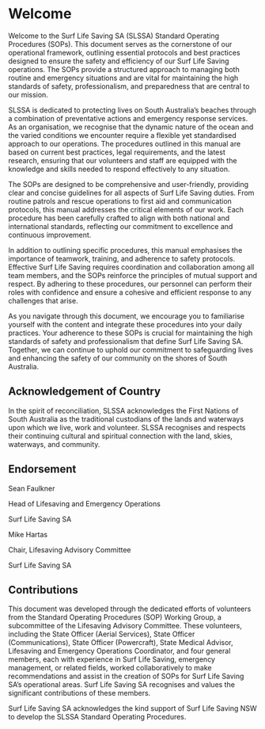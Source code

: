 # Welcome

Welcome to the Surf Life Saving SA (SLSSA) Standard Operating Procedures (SOPs). This document serves as the cornerstone of our operational framework, outlining essential protocols and best practices designed to ensure the safety and efficiency of our Surf Life Saving operations. The SOPs provide a structured approach to managing both routine and emergency situations and are vital for maintaining the high standards of safety, professionalism, and preparedness that are central to our mission.

SLSSA is dedicated to protecting lives on South Australia’s beaches through a combination of preventative actions and emergency response services. As an organisation, we recognise that the dynamic nature of the ocean and the varied conditions we encounter require a flexible yet standardised approach to our operations. The procedures outlined in this manual are based on current best practices, legal requirements, and the latest research, ensuring that our volunteers and staff are equipped with the knowledge and skills needed to respond effectively to any situation.

The SOPs are designed to be comprehensive and user-friendly, providing clear and concise guidelines for all aspects of Surf Life Saving duties. From routine patrols and rescue operations to first aid and communication protocols, this manual addresses the critical elements of our work. Each procedure has been carefully crafted to align with both national and international standards, reflecting our commitment to excellence and continuous improvement.

In addition to outlining specific procedures, this manual emphasises the importance of teamwork, training, and adherence to safety protocols. Effective Surf Life Saving requires coordination and collaboration among all team members, and the SOPs reinforce the principles of mutual support and respect. By adhering to these procedures, our personnel can perform their roles with confidence and ensure a cohesive and efficient response to any challenges that arise.

As you navigate through this document, we encourage you to familiarise yourself with the content and integrate these procedures into your daily practices. Your adherence to these SOPs is crucial for maintaining the high standards of safety and professionalism that define Surf Life Saving SA. Together, we can continue to uphold our commitment to safeguarding lives and enhancing the safety of our community on the shores of South Australia.

## Acknowledgement of Country

In the spirit of reconciliation, SLSSA acknowledges the First Nations of South Australia as the traditional custodians of the lands and waterways upon which we live, work and volunteer. SLSSA recognises and respects their continuing cultural and spiritual connection with the land, skies, waterways, and community.

## Endorsement

Sean Faulkner

Head of Lifesaving and Emergency Operations

Surf Life Saving SA


Mike Hartas

Chair, Lifesaving Advisory Committee

Surf Life Saving SA

## Contributions

This document was developed through the dedicated efforts of volunteers from the Standard Operating Procedures (SOP) Working Group, a subcommittee of the Lifesaving Advisory Committee. These volunteers, including the State Officer (Aerial Services), State Officer (Communications), State Officer (Powercraft), State Medical Advisor, Lifesaving and Emergency Operations Coordinator, and four general members, each with experience in Surf Life Saving, emergency management, or related fields, worked collaboratively to make recommendations and assist in the creation of SOPs for Surf Life Saving SA’s operational areas. Surf Life Saving SA recognises and values the significant contributions of these members.

Surf Life Saving SA acknowledges the kind support of Surf Life Saving NSW to develop the SLSSA Standard Operating Procedures.
